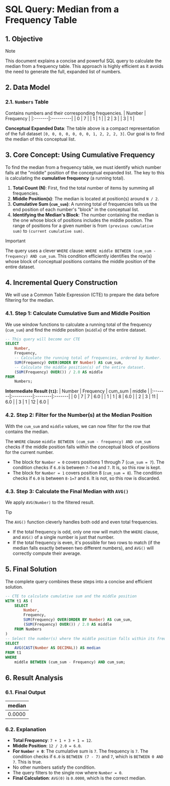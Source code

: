 # SQL Query: Median from a Frequency Table

## 1. Objective
> [!NOTE]
> This document explains a concise and powerful SQL query to calculate the median from a frequency table. This approach is highly efficient as it avoids the need to generate the full, expanded list of numbers.

## 2. Data Model

### 2.1. `Numbers` Table
Contains numbers and their corresponding frequencies.
| Number | Frequency |
|:-------|:----------|
| 0      | 7         |
| 1      | 1         |
| 2      | 3         |
| 3      | 1         |

**Conceptual Expanded Data**: The table above is a compact representation of the full dataset `[0, 0, 0, 0, 0, 0, 0, 1, 2, 2, 2, 3]`. Our goal is to find the median of this conceptual list.

## 3. Core Concept: Using Cumulative Frequency
To find the median from a frequency table, we must identify which number falls at the "middle" position of the conceptual expanded list. The key to this is calculating the **cumulative frequency** (a running total).

1.  **Total Count (N)**: First, find the total number of items by summing all frequencies.
2.  **Middle Position(s)**: The median is located at position(s) around `N / 2`.
3.  **Cumulative Sum (`cum_sum`)**: A running total of frequencies tells us the end position of each number's "block" in the conceptual list.
4.  **Identifying the Median's Block**: The number containing the median is the one whose block of positions includes the middle position. The range of positions for a given number is from `(previous cumulative sum)` to `(current cumulative sum)`.

> [!IMPORTANT]
> The query uses a clever `WHERE` clause: `WHERE middle BETWEEN (cum_sum - frequency) AND cum_sum`. This condition efficiently identifies the row(s) whose block of conceptual positions contains the middle position of the entire dataset.

## 4. Incremental Query Construction
We will use a Common Table Expression (CTE) to prepare the data before filtering for the median.

### 4.1. Step 1: Calculate Cumulative Sum and Middle Position
We use window functions to calculate a running total of the frequency (`cum_sum`) and find the middle position (`middle`) of the entire dataset.

```sql
-- This query will become our CTE
SELECT
    Number,
    Frequency,
    -- Calculate the running total of frequencies, ordered by Number.
    SUM(Frequency) OVER(ORDER BY Number) AS cum_sum,
    -- Calculate the middle position(s) of the entire dataset.
    (SUM(Frequency) OVER()) / 2.0 AS middle
FROM
    Numbers;
```
**Intermediate Result (`t1`):**
| Number | Frequency | cum_sum | middle |
|:-------|:----------|:--------|:-------|
| 0      | 7         | 7       | 6.0    |
| 1      | 1         | 8       | 6.0    |
| 2      | 3         | 11      | 6.0    |
| 3      | 1         | 12      | 6.0    |

### 4.2. Step 2: Filter for the Number(s) at the Median Position
With the `cum_sum` and `middle` values, we can now filter for the row that contains the median.

The `WHERE` clause `middle BETWEEN (cum_sum - frequency) AND cum_sum` checks if the middle position falls within the conceptual block of positions for the current number.
*   The block for `Number = 0` covers positions 1 through 7 (`cum_sum = 7`). The condition checks if `6.0` is between `7-7=0` and `7`. It is, so this row is kept.
*   The block for `Number = 1` covers position 8 (`cum_sum = 8`). The condition checks if `6.0` is between `8-1=7` and `8`. It is not, so this row is discarded.

### 4.3. Step 3: Calculate the Final Median with `AVG()`
We apply `AVG(Number)` to the filtered result.
> [!TIP]
> The `AVG()` function cleverly handles both odd and even total frequencies.
> - If the total frequency is odd, only one row will match the `WHERE` clause, and `AVG()` of a single number is just that number.
> - If the total frequency is even, it's possible for two rows to match (if the median falls exactly between two different numbers), and `AVG()` will correctly compute their average.

## 5. Final Solution
The complete query combines these steps into a concise and efficient solution.
```sql
-- CTE to calculate cumulative sum and the middle position
WITH t1 AS (
    SELECT
        Number,
        Frequency,
        SUM(Frequency) OVER(ORDER BY Number) AS cum_sum,
        (SUM(Frequency) OVER()) / 2.0 AS middle
    FROM Numbers
)
-- Select the number(s) where the middle position falls within its frequency block
SELECT
    AVG(CAST(Number AS DECIMAL)) AS median
FROM t1
WHERE
    middle BETWEEN (cum_sum - Frequency) AND cum_sum;
```

## 6. Result Analysis

### 6.1. Final Output
| median |
|:-------|
| 0.0000 |

### 6.2. Explanation
*   **Total Frequency**: `7 + 1 + 3 + 1 = 12`.
*   **Middle Position**: `12 / 2.0 = 6.0`.
*   **For `Number = 0`**: The cumulative sum is `7`. The frequency is `7`. The condition checks if `6.0` is `BETWEEN (7 - 7)` and `7`, which is `BETWEEN 0 AND 7`. This is true.
*   No other numbers satisfy the condition.
*   The query filters to the single row where `Number = 0`.
*   **Final Calculation**: `AVG(0)` is `0.0000`, which is the correct median.
